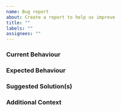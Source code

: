 ```yaml
---
name: Bug report
about: Create a report to help us improve
title: ""
labels: ""
assignees: ""
---
```


### Current Behaviour

<!-- If applicable, add screenshots/code to help explain your problem. -->

### Expected Behaviour

<!-- A clear and concise description of what you expected to happen. -->

### Suggested Solution(s)

<!-- How could we solve this bug? What changes would need to be made? -->

### Additional Context

<!-- Add any other context about the problem here.  -->
